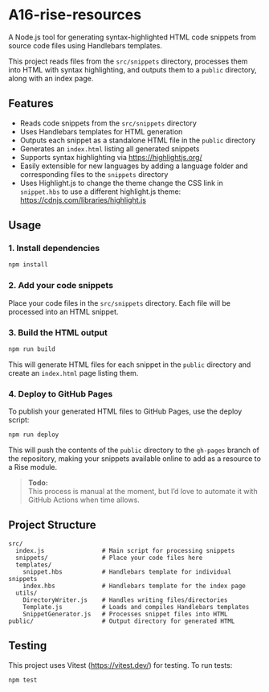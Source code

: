 # A16-rise-resources

A Node.js tool for generating syntax-highlighted HTML code snippets from source code files using Handlebars templates.

This project reads files from the `src/snippets` directory, processes them into HTML with syntax highlighting, and outputs them to a `public` directory, along with an index page.

## Features

- Reads code snippets from the `src/snippets` directory
- Uses Handlebars templates for HTML generation
- Outputs each snippet as a standalone HTML file in the `public` directory
- Generates an `index.html` listing all generated snippets
- Supports syntax highlighting via https://highlightjs.org/
- Easily extensible for new languages by adding a language folder and corresponding files to the `snippets` directory
- Uses Highlight.js to change the theme change the CSS link in `snippet.hbs` to use a different highlight.js theme: https://cdnjs.com/libraries/highlight.js

## Usage

### 1. Install dependencies

```sh
npm install
```

### 2. Add your code snippets

Place your code files in the `src/snippets` directory. Each file will be processed into an HTML snippet.

### 3. Build the HTML output

```sh
npm run build
```

This will generate HTML files for each snippet in the `public` directory and create an `index.html` page listing them.

### 4. Deploy to GitHub Pages

To publish your generated HTML files to GitHub Pages, use the deploy script:

```sh
npm run deploy
```

This will push the contents of the `public` directory to the `gh-pages` branch of the repository, making your snippets available online to add as a resource to a Rise module.

> **Todo:**  
> This process is manual at the moment, but I’d love to automate it with GitHub Actions when time allows.

## Project Structure

```
src/
  index.js                # Main script for processing snippets
  snippets/               # Place your code files here
  templates/
    snippet.hbs           # Handlebars template for individual snippets
    index.hbs             # Handlebars template for the index page
  utils/
    DirectoryWriter.js    # Handles writing files/directories
    Template.js           # Loads and compiles Handlebars templates
    SnippetGenerator.js   # Processes snippet files into HTML
public/                   # Output directory for generated HTML
```

## Testing

This project uses Vitest (https://vitest.dev/) for testing. To run tests:

```sh
npm test
```
